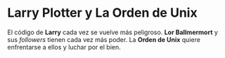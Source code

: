 # Larry Plotter y La Orden de Unix

El código de **Larry** cada vez se vuelve más peligroso.
**Lor Ballmermort** y sus *followers* tienen cada vez más poder.
La **Orden de Unix** quiere enfrentarse a ellos y luchar por el bien.
